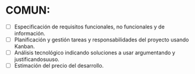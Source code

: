 # COMUN:
- [ ] Especificación de requisitos funcionales, no funcionales y de información. 
- [ ] Planificación y gestión tareas y responsabilidades del proyecto usando Kanban. 
- [ ] Análisis tecnológico indicando soluciones a usar argumentando y justificandosuuso. 
- [ ] Estimación del precio del desarrollo.